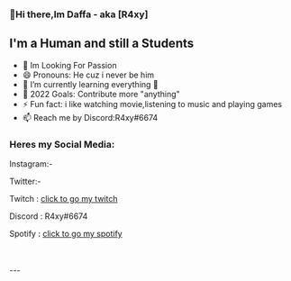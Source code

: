 ### 👋Hi there,Im Daffa - aka [R4xy] 

## I'm a Human and still a Students
- 🔭 Im Looking For Passion
- 😄 Pronouns: He cuz i never be him
- 🌱 I’m currently learning everything 🤣
- 🥅 2022 Goals: Contribute more "anything"
- ⚡ Fun fact: i like watching movie,listening to music and playing games
- 📫 Reach me by Discord:R4xy#6674


### Heres my Social Media:
<p>Instagram:-
  <p>Twitter:-
<p>Twitch  : <a href="https://twitch.tv/cyya_">click to go my twitch<a/></p>
<p>Discord :   R4xy#6674</p>
<p>Spotify : <a href="https://open.spotify.com/user/314sulkycagzv5yvicsiglq6qt3a?si=4385c874a1f340aa">click to go my spotify</a></p>

<br />
<br />
---
